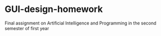 # GUI-design-homework
Final assignment on Artificial Intelligence and Programming in the second semester of first year

